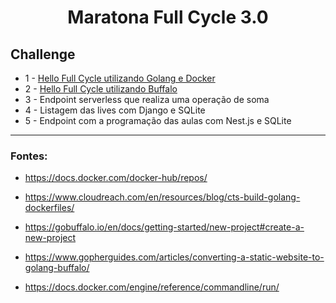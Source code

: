 # <p align="center">Maratona Full Cycle 3.0</p> 

## Challenge

* 1 - [Hello Full Cycle utilizando Golang e Docker](https://github.com/lcassiol/maratona-full-cycle3/tree/master/challenge-1)
* 2 - [Hello Full Cycle utilizando Buffalo](https://github.com/lcassiol/maratona-full-cycle3/tree/master/challenge22)
* 3 - Endpoint serverless que realiza uma operação de soma
* 4 - Listagem das lives com Django e SQLite
* 5 - Endpoint com a programação das aulas com Nest.js e SQLite


-----------------------------
### Fontes: 

* https://docs.docker.com/docker-hub/repos/
* https://www.cloudreach.com/en/resources/blog/cts-build-golang-dockerfiles/

* https://gobuffalo.io/en/docs/getting-started/new-project#create-a-new-project
* https://www.gopherguides.com/articles/converting-a-static-website-to-golang-buffalo/
* https://docs.docker.com/engine/reference/commandline/run/
